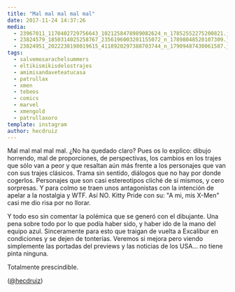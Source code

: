 ```yaml
---
title: "Mal mal mal mal mal"
date: 2017-11-24 14:37:26
media: 
  - 23967011_1170402729756643_1021258478989082624_n_17852552275200821.jpg
  - 23824579_1850314025258767_2356196003201155072_n_17898048520107309.jpg
  - 23824951_2022238198019615_4118920297388703744_n_17909487430061587.jpg
tags: 
  - salvemosarachelsummers
  - eltikismikisdelostrajes
  - amimisandaveteatucasa
  - patrullax
  - xmen
  - tebeos
  - comics
  - marvel
  - xmengold
  - patrullaxoro
template: instagram
author: hecdruiz
---
```


Mal mal mal mal mal. ¿No ha quedado claro? Pues os lo explico: dibujo horrendo, mal de proporciones, de perspectivas, los cambios en los trajes que sólo van a peor y que resaltan aún más frente a los personajes que van con sus trajes clásicos. Trama sin sentido, diálogos que no hay por donde cogerlos. Personajes que son casi estereotipos cliché de sí mismos, y cero sorpresas. Y para colmo se traen unos antagonistas con la intención de apelar a la nostalgia y WTF. Así NO. Kitty Pride con su: "A mi, mis X-Men" casi me dio risa por no llorar.


Y todo eso sin comentar la polémica que se generó con el dibujante. Una pena sobre todo por lo que podía haber sido, y haber ido de la mano del equipo azul. Sinceramente para esto que traigan de vuelta a Excalibur en condiciones y se dejen de tonterías. Veremos si mejora pero viendo simplemente las portadas del previews y las noticias de los USA... no tiene pinta ninguna.


Totalmente prescindible.




([@hecdruiz](https://instagram.com/hecdruiz))
